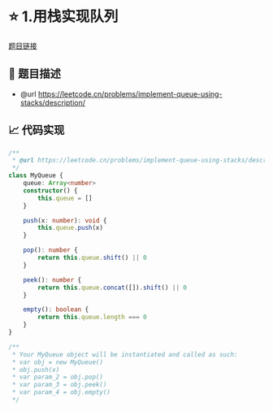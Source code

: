 # ⭐ 1.用栈实现队列

[题目链接](https://leetcode.cn/problems/implement-queue-using-stacks/description/)

## 📌 题目描述
* @url https://leetcode.cn/problems/implement-queue-using-stacks/description/

## 📈 代码实现
```typescript
/**
 * @url https://leetcode.cn/problems/implement-queue-using-stacks/description/
 */
class MyQueue {
    queue: Array<number>
    constructor() {
        this.queue = []
    }

    push(x: number): void {
        this.queue.push(x)
    }

    pop(): number {
        return this.queue.shift() || 0
    }

    peek(): number {
        return this.queue.concat([]).shift() || 0
    }

    empty(): boolean {
        return this.queue.length === 0
    }
}

/**
 * Your MyQueue object will be instantiated and called as such:
 * var obj = new MyQueue()
 * obj.push(x)
 * var param_2 = obj.pop()
 * var param_3 = obj.peek()
 * var param_4 = obj.empty()
 */

```
